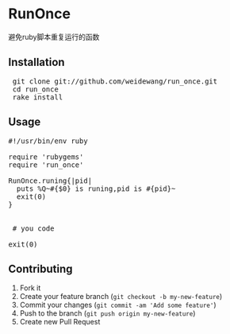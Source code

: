 # RunOnce

避免ruby脚本重复运行的函数

## Installation
<pre>
 git clone git://github.com/weidewang/run_once.git
 cd run_once
 rake install
</pre>
## Usage

<pre>
#!/usr/bin/env ruby

require 'rubygems'
require 'run_once'

RunOnce.runing{|pid| 
  puts %Q~#{$0} is runing,pid is #{pid}~
  exit(0)
}


 # you code

exit(0)
</pre>

## Contributing

1. Fork it
2. Create your feature branch (`git checkout -b my-new-feature`)
3. Commit your changes (`git commit -am 'Add some feature'`)
4. Push to the branch (`git push origin my-new-feature`)
5. Create new Pull Request
